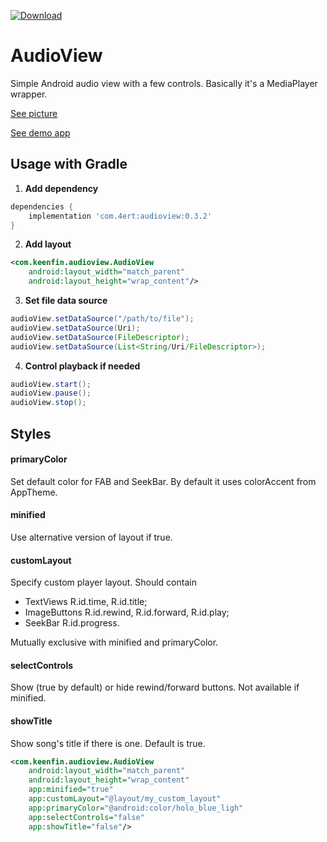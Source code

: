 [ ![Download](https://api.bintray.com/packages/4ert/maven/audioview/images/download.svg) ](https://bintray.com/4ert/maven/audioview/_latestVersion)

# AudioView
Simple Android audio view with a few controls. Basically it's a MediaPlayer wrapper.

[See picture](https://raw.githubusercontent.com/4eRTuk/audioview/master/demo.png)

[See demo app](https://github.com/4eRTuk/audioview/tree/master/app)

## Usage with Gradle

1. **Add dependency**

``` gradle
dependencies {
    implementation 'com.4ert:audioview:0.3.2'
}
```

2. **Add layout**
``` xml
<com.keenfin.audioview.AudioView
    android:layout_width="match_parent"
    android:layout_height="wrap_content"/>
```

3. **Set file data source**
``` java
audioView.setDataSource("/path/to/file");
audioView.setDataSource(Uri);
audioView.setDataSource(FileDescriptor);
audioView.setDataSource(List<String/Uri/FileDescriptor>);
```

4. **Control playback if needed**
``` java
audioView.start();
audioView.pause();
audioView.stop();
```

## Styles
#### primaryColor
Set default color for FAB and SeekBar. By default it uses colorAccent from AppTheme.

#### minified
Use alternative version of layout if true.

#### customLayout
Specify custom player layout. Should contain
- TextViews R.id.time, R.id.title;
- ImageButtons R.id.rewind, R.id.forward, R.id.play;
- SeekBar R.id.progress.

Mutually exclusive with minified and primaryColor.

#### selectControls
Show (true by default) or hide rewind/forward buttons. Not available if minified.

#### showTitle
Show song's title if there is one. Default is true.

``` xml
<com.keenfin.audioview.AudioView
    android:layout_width="match_parent"
    android:layout_height="wrap_content"
    app:minified="true"
    app:customLayout="@layout/my_custom_layout"
    app:primaryColor="@android:color/holo_blue_ligh"
    app:selectControls="false"
    app:showTitle="false"/>
```
